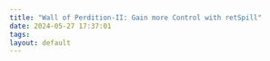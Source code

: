 ```yaml
---
title: "Wall of Perdition-II: Gain more Control with retSpill"
date: 2024-05-27 17:37:01
tags: 
layout: default
---
```



